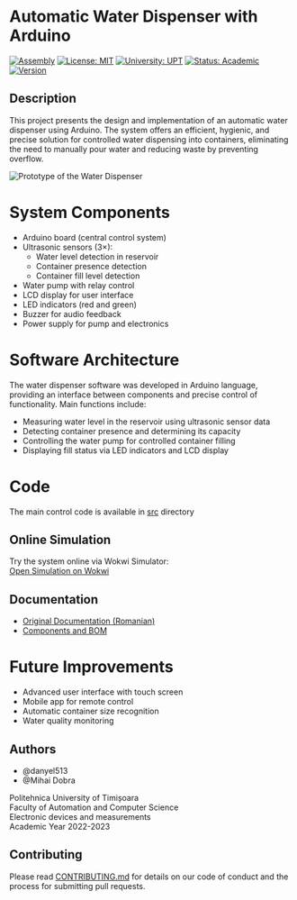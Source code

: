 # Automatic Water Dispenser with Arduino

[![Assembly](https://img.shields.io/badge/language-C++-purple.svg)](https://es.wikipedia.org/wiki/C++)
[![License: MIT](https://img.shields.io/badge/License-MIT-yellow.svg)](https://opensource.org/licenses/MIT)
[![University: UPT](https://img.shields.io/badge/University-Politehnica%20Timisoara-red.svg)](https://www.upt.ro/)
[![Status: Academic](https://img.shields.io/badge/Status-Academic%20Project-success.svg)](https://github.com/mijay6/Automatic-Water-Dispenser-with-Arduino)
[![Version](https://img.shields.io/badge/Version-1.0.0-brightgreen.svg) ](https://github.com/mijay6/Automatic-Water-Dispenser-with-Arduino/releases) 

## Description
This project presents the design and implementation of an automatic water dispenser using Arduino. The system offers an efficient, hygienic, and precise solution for controlled water dispensing into containers, eliminating the need to manually pour water and reducing waste by preventing overflow.

![Prototype of the Water Dispenser](docs/media/images/IMG_20230527_203134.jpg)

# System Components
- Arduino board (central control system)
- Ultrasonic sensors (3×):
    - Water level detection in reservoir
    - Container presence detection
    - Container fill level detection
- Water pump with relay control
- LCD display for user interface
- LED indicators (red and green)
- Buzzer for audio feedback
- Power supply for pump and electronics

# Software Architecture
The water dispenser software was developed in Arduino language, providing an interface between components and precise control of functionality. Main functions include:

- Measuring water level in the reservoir using ultrasonic sensor data
- Detecting container presence and determining its capacity
- Controlling the water pump for controlled container filling
- Displaying fill status via LED indicators and LCD display

# Code
The main control code is available in [src](src/) directory

## Online Simulation
Try the system online via Wokwi Simulator:  
[Open Simulation on Wokwi](https://wokwi.com/projects/363978666759620609)

## Documentation
- [Original Documentation (Romanian)](docs/Project_Documentation_RO.pdf)
- [Components and BOM](docs/Project_Components_and_BOM.pdf)

# Future Improvements
- Advanced user interface with touch screen
- Mobile app for remote control
- Automatic container size recognition
- Water quality monitoring

## Authors
- @danyel513
- @Mihai Dobra
  
Politehnica University of Timișoara  
Faculty of Automation and Computer Science  
Electronic devices and measurements   
Academic Year 2022-2023

## Contributing
Please read [CONTRIBUTING.md](CONTRIBUTING.md) for details on our code of conduct and the process for submitting pull requests.

